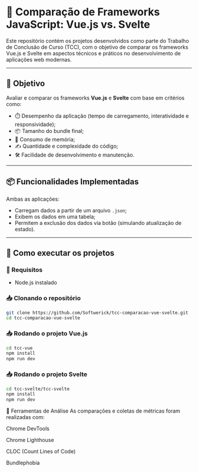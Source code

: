 # 📘 Comparação de Frameworks JavaScript: Vue.js vs. Svelte

Este repositório contém os projetos desenvolvidos como parte do Trabalho de Conclusão de Curso (TCC), com o objetivo de comparar os frameworks Vue.js e Svelte em aspectos técnicos e práticos no desenvolvimento de aplicações web modernas.

---

## 🎯 Objetivo

Avaliar e comparar os frameworks **Vue.js** e **Svelte** com base em critérios como:

- ⏱️ Desempenho da aplicação (tempo de carregamento, interatividade e responsividade);
- 📦 Tamanho do bundle final;
- 🧠 Consumo de memória;
- ✍️ Quantidade e complexidade do código;
- 🛠️ Facilidade de desenvolvimento e manutenção.

---

## 📦 Funcionalidades Implementadas

Ambas as aplicações:

- Carregam dados a partir de um arquivo `.json`;
- Exibem os dados em uma tabela;
- Permitem a exclusão dos dados via botão (simulando atualização de estado).

---

## 🚀 Como executar os projetos

### 🔧 Requisitos

- Node.js instalado

### 📥 Clonando o repositório

```bash
git clone https://github.com/Softwerick/tcc-comparacao-vue-svelte.git
cd tcc-comparacao-vue-svelte
```
### 📥 Rodando o projeto Vue.js

```bash
cd tcc-vue
npm install
npm run dev
```


### 📥 Rodando o projeto Svelte

```bash
cd tcc-svelte/tcc-svelte
npm install
npm run dev
```


🧪 Ferramentas de Análise
As comparações e coletas de métricas foram realizadas com:

Chrome DevTools

Chrome Lighthouse

CLOC (Count Lines of Code)

Bundlephobia
